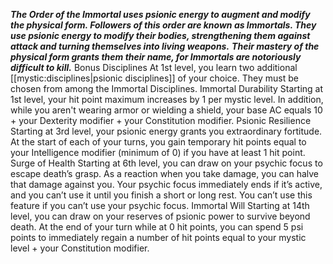 ***The Order of the Immortal uses psionic energy to augment and modify the physical form. Followers of this order are known as Immortals. They use psionic energy to modify their bodies, strengthening them against attack and turning themselves into living weapons.***
***Their mastery of the physical form grants them their name, for Immortals are notoriously difficult to kill.***
Bonus Disciplines
At 1st level, you learn two additional [[mystic:disciplines|psionic disciplines]] of your choice. They must be chosen from among the Immortal Disciplines.
Immortal Durability
Starting at 1st level, your hit point maximum increases by 1 per mystic level.
In addition, while you aren't wearing armor or wielding a shield, your base AC equals 10 + your Dexterity modifier + your Constitution modifier.
Psionic Resilience
Starting at 3rd level, your psionic energy grants you extraordinary fortitude. At the start of each of your turns, you gain temporary hit points equal to your Intelligence modifier (minimum of 0) if you have at least 1 hit point.
Surge of Health
Starting at 6th level, you can draw on your psychic focus to escape death’s grasp. As a reaction when you take damage, you can halve that damage against you. Your psychic focus immediately ends if it’s active, and you can’t use it until you finish a short or long rest.
You can’t use this feature if you can’t use your psychic focus.
Immortal Will
Starting at 14th level, you can draw on your reserves of psionic power to survive beyond death. At the end of your turn while at 0 hit points, you can spend 5 psi points to immediately regain a number of hit points equal to your mystic level + your Constitution modifier.